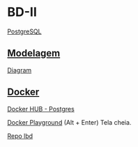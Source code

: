 # BD-II
<a href="https://www.postgresql.org/docs/">PostgreSQL</p>

## Modelagem
<a href="https://www.diagrams.net/">Diagram</p>
## Docker
<a href="https://hub.docker.com/_/postgres">Docker HUB - Postgres</a></p>

<a href="https://labs.play-with-docker.com/">Docker Playground</a> (Alt + Enter) Tela cheia.</p>

<a href="https://github.com/vanborges/lbd">Repo lbd</p>



